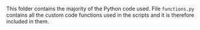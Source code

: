 This folder contains the majority of the Python code used. File `functions.py` contains all the custom code functions used in the scripts and it is therefore included in them.
